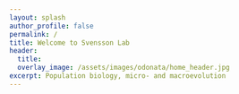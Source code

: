 ```yaml
---
layout: splash
author_profile: false
permalink: /
title: Welcome to Svensson Lab
header:
  title: 
  overlay_image: /assets/images/odonata/home_header.jpg
excerpt: Population biology, micro- and macroevolution
---
```

